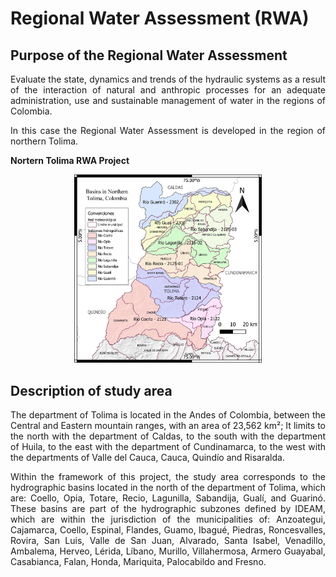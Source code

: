 

# Regional Water Assessment (RWA)

## Purpose of the Regional Water Assessment

<p style="text-align:justify">
Evaluate the state, dynamics and trends of the hydraulic systems as a result of the interaction of natural and anthropic processes for an adequate administration, use and sustainable management of water in the regions of Colombia. 
</p>
<p style="text-align:justify">
In this case the Regional Water Assessment is developed in the region of northern Tolima.
</p>


**Nortern Tolima RWA Project**

<p align="center">
<img src="imgs/Northern_Tol.jpg" alt="Northern Tolima Map"  width="300" />
</p>

## Description of study area

<p style="text-align:justify">
The department of Tolima is located in the Andes of Colombia, between the Central and Eastern mountain ranges, with an area of ​​23,562 km²; It limits to the north with the department of Caldas, to the south with the department of Huila, to the east with the department of Cundinamarca, to the west with the departments of Valle del Cauca, Cauca, Quindío and Risaralda.
</p>
<p style="text-align:justify">
Within the framework of this project, the study area corresponds to the hydrographic basins located in the north of the department of Tolima, which are: Coello, Opia, Totare, Recio, Lagunilla, Sabandija, Gualí, and Guarinó. These basins are part of the hydrographic subzones defined by IDEAM, which are within the jurisdiction of the municipalities of: Anzoategui, Cajamarca, Coello, Espinal, Flandes, Guamo, Ibagué, Piedras, Roncesvalles, Rovira, San Luis, Valle de San Juan, Alvarado, Santa Isabel, Venadillo, Ambalema, Herveo, Lérida, Líbano, Murillo, Villahermosa, Armero Guayabal, Casabianca, Falan, Honda, Mariquita, Palocabildo and Fresno.
</p>


